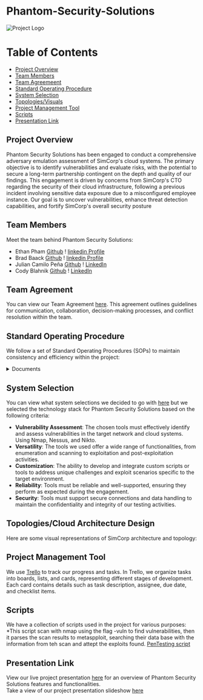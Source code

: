 # Phantom-Security-Solutions
![Project Logo](https://github.com/Phantom-Security-Solutions/Phantom-Security-Solutions/blob/main/Photos/Designer.jpeg)

Table of Contents
=================
<!--ts-->
  * [Project Overview](#project-overview)
  * [Team Members](#team-members)
  * [Team Agreemeent](#team-agreement)
  * [Standard Operating Procedure](#standard-operating-procedure)
  * [System Selection](#system-selection)
  * [Topologies/Visuals](#topologiesvisuals)
  * [Project Management Tool](#project-management-tool)
  * [Scripts](#scripts)
  * [Presentation Link](#presentation-link)
<!--te-->

## Project Overview

Phantom Security Solutions has been engaged to conduct a comprehensive adversary emulation assessment of SimCorp's cloud systems. The primary objective is to identify vulnerabilities and evaluate risks, with the potential to secure a long-term partnership contingent on the depth and quality of our findings. This engagement is driven by concerns from SimCorp's CTO regarding the security of their cloud infrastructure, following a previous incident involving sensitive data exposure due to a misconfigured employee instance. Our goal is to uncover vulnerabilities, enhance threat detection capabilities, and fortify SimCorp's overall security posture

## Team Members
Meet the team behind Phantom Security Solutions:
* Ethan Pham [Github](https://github.com/EthanPham03) ! [linkedin Profile](https://www.linkedin.com/in/ethan-pham-8a9a622b3/)
* Brad Baack [Github](https://github.com/bjbaack) ! [linkedin Profile](https://www.linkedin.com/in/bradleybaack/)
* Julian Camilo Peña [Github](https://github.com/julianp91) ! [LinkedIn](https://www.linkedin.com/in/julian-pena-bb8643267/)
* Cody Blahnik [Github](https://github.com/Cody354) ! [LinkedIn](https://www.linkedin.com/in/cody-blahnik-/)


## Team Agreement
You can view our Team Agreement [here](https://github.com/Phantom-Security-Solutions/Phantom-Security-Solutions/blob/main/Photos/401%20Team%20agrement.pdf). This agreement outlines guidelines for communication, collaboration, decision-making processes, and conflict resolution within the team.

## Standard Operating Procedure
We follow a set of Standard Operating Procedures (SOPs) to maintain consistency and efficiency within the project:
<details>
<summary>Documents</summary>

  * [Enumeration SOP](https://github.com/Phantom-Security-Solutions/Phantom-Security-Solutions/blob/main/Photos/SOP%201_%20Enumeration%20SOP.pdf) 
  * [Exploitation SOP](https://github.com/Phantom-Security-Solutions/Phantom-Security-Solutions/blob/main/Photos/SOP%202_%20Exploitation%20SOP.pdf)
  * [Custom Python Tool SOP](https://github.com/Phantom-Security-Solutions/Phantom-Security-Solutions/blob/main/Photos/SOP%203_%20Custom%20Python%20Tool%20SOP.pdf) 

</details>

## System Selection

You can view what system selections we decided to go with [here](https://github.com/Phantom-Security-Solutions/Phantom-Security-Solutions/blob/main/Photos/ops-201d12%20Team%20Phamtom%20System%20Selection.pdf) but we selected the technology stack for Phantom Security Solutions based on the following criteria:

- **Vulnerability Assessment**: The chosen tools must effectively identify and assess vulnerabilities in the target network and cloud systems. Using Nmap, Nessus, and Nikto.
- **Versatility**: The tools we used offer a wide range of functionalities, from enumeration and scanning to exploitation and post-exploitation activities.
- **Customization**: The ability to develop and integrate custom scripts or tools to address unique challenges and exploit scenarios specific to the target environment.
- **Reliability**: Tools must be reliable and well-supported, ensuring they perform as expected during the engagement.
- **Security**: Tools must support secure connections and data handling to maintain the confidentiality and integrity of our testing activities.


## Topologies/Cloud Architecture Design
Here are some visual representations of SimCorp architecture and topology:


## Project Management Tool
We use [Trello](https://trello.com/b/q15rh0UJ/code-401-final) to track our progress and tasks. In Trello, we organize tasks into boards, lists, and cards, representing different stages of development. Each card contains details such as task description, assignee, due date, and checklist items.

## Scripts
We have a collection of scripts used in the project for various purposes:
*This script scan with nmap using the flag -vuln to find vulnerabilities, then it parses the scan results to metaspploit, searching their data base with the information from teh scan and attept the exploits found. [PenTesting script](https://github.com/Cody354/Pen-Testing-scripts/blob/main/NMAP_vuln_scan.py) 
## Presentation Link
View our live project presentation [here]() for an overview of Phantom Security Solutions features and functionalities.<br>
Take a view of our project presentation slideshow [here]()
